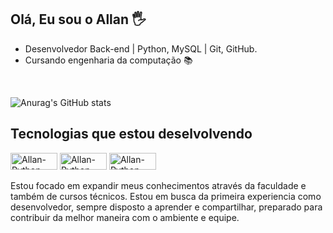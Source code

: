 ## Olá, Eu sou o Allan 🖐️

- Desenvolvedor Back-end | Python, MySQL | Git, GitHub.
- Cursando engenharia da computação 📚

<br>

![Anurag's GitHub stats](https://github-readme-stats.vercel.app/api?username=Allan1759&show_icons=true&theme=dark)


## Tecnologias que estou deselvolvendo

<img align="center" alt="Allan-Python" height="27" width="75" src="https://img.shields.io/badge/python-3670A0?style=for-the-badge&logo=python&logoColor=ffdd54">  <img align="center" alt="Allan-Python" height="27" width="75" src="https://img.shields.io/badge/mysql-4479A1.svg?style=for-the-badge&logo=mysql&logoColor=white">  <img align="center" alt="Allan-Python" height="27" width="75" src="https://img.shields.io/badge/git-%23F05033.svg?style=for-the-badge&logo=git&logoColor=white">
<br>
<br>
Estou focado em expandir meus conhecimentos através da faculdade e também de cursos técnicos.
Estou em busca da primeira experiencia como desenvolvedor, sempre disposto a aprender e compartilhar, preparado para contribuir da melhor maneira com o ambiente e equipe.

